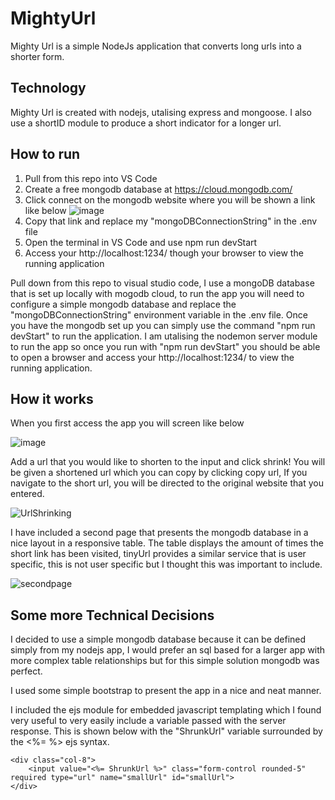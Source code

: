 # MightyUrl

Mighty Url is a simple NodeJs application that converts long urls into a shorter form.

## Technology

Mighty Url is created with nodejs, utalising express and mongoose. I also use a shortID module to produce a short indicator for a longer url.

## How to run

1. Pull from this repo into VS Code
2. Create a free mongodb database at https://cloud.mongodb.com/
3. Click connect on the mongodb website where you will be shown a link like below
![image](https://user-images.githubusercontent.com/19317685/201444489-b17e968c-6e7c-4ff0-940d-a9c26dae5393.png)
4. Copy that link and replace my "mongoDBConnectionString" in the .env file
5. Open the terminal in VS Code and use npm run devStart
6. Access your http://localhost:1234/ though your browser to view the running application

Pull down from this repo to visual studio code, I use a mongoDB database that is set up locally with mogodb cloud, to run the app you will need to configure a simple mongodb database and replace the "mongoDBConnectionString" environment variable in the .env file. Once you have the mongodb set up you can simply use the command "npm run devStart" to run the application. I am utalising the nodemon server module to run the app so once you run with "npm run devStart" you should be able to open a browser and access your http://localhost:1234/ to view the running application.

## How it works

When you first access the app you will screen like below

![image](https://user-images.githubusercontent.com/19317685/201444664-9452a87f-967e-4ed7-bbdb-de37208d25ea.png)

Add a url that you would like to shorten to the input and click shrink! You will be given a shortened url which you can copy by clicking copy url, If you navigate to the short url, you will be directed to the original website that you entered.

![UrlShrinking](https://user-images.githubusercontent.com/19317685/201445139-566043ed-4b8d-4c84-8637-a3c3a0043e7a.gif)

I have included a second page that presents the mongodb database in a nice layout in a responsive table. The table displays the amount of times the short link has been visited, tinyUrl provides a similar service that is user specific, this is not user specific but I thought this was important to include.

![secondpage](https://user-images.githubusercontent.com/19317685/201445756-a3b980f3-d182-4fff-8b46-0e2345b0af6e.gif)

## Some more Technical Decisions

I decided to use a simple mongodb database because it can be defined simply from my nodejs app, I would prefer an sql based for a larger app with more complex table relationships but for this simple solution mongodb was perfect.

I used some simple bootstrap to present the app in a nice and neat manner.

I included the ejs module for embedded javascript templating which I found very useful to very easily include a variable passed with the server response. This is shown below with the "ShrunkUrl" variable surrounded by the <%= %> ejs syntax.

```
<div class="col-8">
    <input value="<%= ShrunkUrl %>" class="form-control rounded-5" required type="url" name="smallUrl" id="smallUrl">
</div>
```






